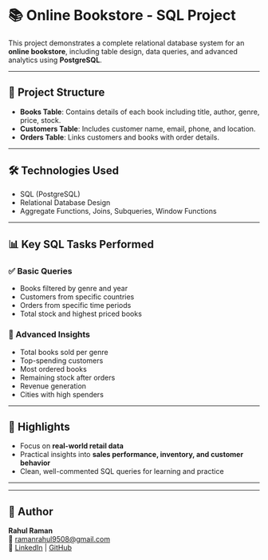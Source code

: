 
# 📚 Online Bookstore - SQL Project

This project demonstrates a complete relational database system for an **online bookstore**, including table design, data queries, and advanced analytics using **PostgreSQL**.

---

## 📂 Project Structure

- **Books Table**: Contains details of each book including title, author, genre, price, stock.
- **Customers Table**: Includes customer name, email, phone, and location.
- **Orders Table**: Links customers and books with order details.

---

## 🛠 Technologies Used

- SQL (PostgreSQL)
- Relational Database Design
- Aggregate Functions, Joins, Subqueries, Window Functions

---

## 📊 Key SQL Tasks Performed

### ✅ Basic Queries
- Books filtered by genre and year
- Customers from specific countries
- Orders from specific time periods
- Total stock and highest priced books

### 🚀 Advanced Insights
- Total books sold per genre
- Top-spending customers
- Most ordered books
- Remaining stock after orders
- Revenue generation
- Cities with high spenders

---

## 📌 Highlights

- Focus on **real-world retail data**
- Practical insights into **sales performance, inventory, and customer behavior**
- Clean, well-commented SQL queries for learning and practice

---



---

## 🙌 Author

**Rahul Raman**  
📧 ramanrahul9508@gmail.com  
🔗 [LinkedIn](https://www.linkedin.com/in/rahul-raman-85a788227) | [GitHub](https://github.com/RahulRaman1995)
